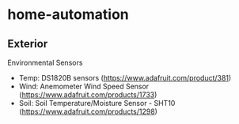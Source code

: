 # home-automation

## Exterior

Environmental Sensors
* Temp: DS1820B sensors (https://www.adafruit.com/product/381)
* Wind: Anemometer Wind Speed Sensor (https://www.adafruit.com/products/1733)
* Soil: Soil Temperature/Moisture Sensor - SHT10 (https://www.adafruit.com/products/1298)
